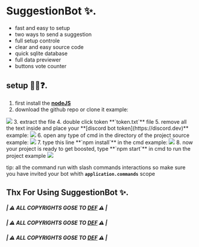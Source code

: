 # SuggestionBot ✨.

- fast and easy to setup
- two ways to send a suggestion
- full setup controle
- clear and easy source code
- quick sqlite database
- full data previewer
- buttons vote counter

## setup 👨‍💻❓.

1. first install the **[nodeJS](https://nodejs.org/dist/v16.14.2/node-v16.14.2-x64.msi)**
2. download the github repo or clone it
example:
<img src="https://media.discordapp.net/attachments/936645932135616594/964546383359144036/IMG20220415172215.jpg?width=419&height=559">
3. extract the file
4. double click token **`token.txt`** file
5. remove all the text inside and place your **[discord bot token](https://discord.dev)**
example:
<img src="https://media.discordapp.net/attachments/936645932135616594/964546934218063912/unknown.png">
6. open any type of cmd in the directory of the project source
example:
<img src="https://media.discordapp.net/attachments/936645932135616594/964545533421187164/unknown.png?width=1038&height=559">
7. type this line **`npm install`** in the cmd
example:
<img src="https://media.discordapp.net/attachments/936645932135616594/964548702964428830/unknown.png?width=877&height=558">
8. now your project is ready to get boosted, type **`npm start`** in cmd to run the project
example
<img src="https://media.discordapp.net/attachments/936645932135616594/964549364150325279/unknown.png?width=1033&height=558">


tip: all the command run with slash commands interactions so make sure you have invited your bot whith **`application.commands`** scope

## Thx For Using SuggestionBot ✨.

##### |  ⚠️ ALL COPYRIGHTS GOSE TO [DEF](http://discord.com/users/933856726770413578) ⚠️  |
##### |  ⚠️ ALL COPYRIGHTS GOSE TO [DEF](http://discord.com/users/933856726770413578) ⚠️  |
##### |  ⚠️ ALL COPYRIGHTS GOSE TO [DEF](http://discord.com/users/933856726770413578) ⚠️  |